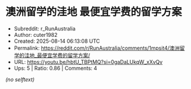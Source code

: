 # 澳洲留学的洼地 最便宜学费的留学方案

- Subreddit: r_RunAustralia
- Author: cuter1982
- Created: 2025-08-14 06:13:08 UTC
- Permalink: https://reddit.com/r/RunAustralia/comments/1mpsit4/澳洲留学的洼地_最便宜学费的留学方案/
- URL: https://youtu.be/hbtU_TBPtMQ?si=0gaDaLUkqW_xXvQv
- Ups: 5 | Ratio: 0.86 | Comments: 4

_(no selftext)_
